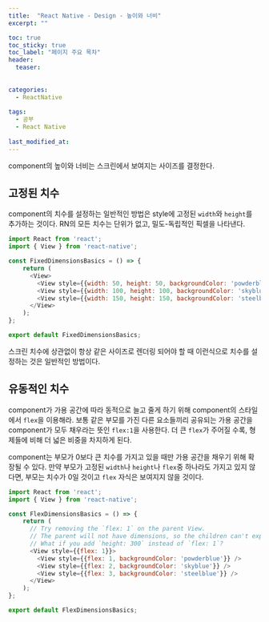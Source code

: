 ```yaml
---
title:  "React Native - Design - 높이와 너비"
excerpt: ""

toc: true
toc_sticky: true
toc_label: "페이지 주요 목차"
header:
  teaser: 
  
  
categories:
  - ReactNative
  
tags:
  - 공부
  - React Native
  
last_modified_at: 
---
```


component의 높이와 너비는 스크린에서 보여지는 사이즈를 결정한다.

## 고정된 치수

component의 치수를 설정하는 일반적인 방법은 style에 고정된 `width`와 `height`를 추가하는 것이다. RN의 모든 치수는
단위가 없고, 밀도-독립적인 픽셀을 나타낸다.

```js
import React from 'react';
import { View } from 'react-native';

const FixedDimensionsBasics = () => {
    return (
      <View>
        <View style={{width: 50, height: 50, backgroundColor: 'powderblue'}} />
        <View style={{width: 100, height: 100, backgroundColor: 'skyblue'}} />
        <View style={{width: 150, height: 150, backgroundColor: 'steelblue'}} />
      </View>
    );
};

export default FixedDimensionsBasics;
```
스크린 치수에 상관없이 항상 같은 사이즈로 렌더링 되어야 할 때 이런식으로 치수를 설정하는 것은 일반적인 방법이다.

## 유동적인 치수

component가 가용 공간에 따라 동적으로 늘고 줄게 하기 위해 component의 스타일에서 `flex`을 이용해라.
보통 같은 부모를 가진 다른 요소들끼리 공유되는 가용 공간을 component가 모두 채우라는 뜻인 `flex:1`을 사용한다.
더 큰 `flex`가 주어질 수록, 형제들에 비해 더 넓은 비중을 차지하게 된다.

component는 부모가 0보다 큰 치수를 가지고 있을 때만 가용 공간을 채우기 위해 확장될 수 있다. 만약 부모가 고정된 `width`나 
`height`나 `flex`중 하나라도 가지고 있지 않다면, 부모는 치수가 0일 것이고 `flex` 자식은 보여지지 않을 것이다.

```js
import React from 'react';
import { View } from 'react-native';

const FlexDimensionsBasics = () => {
    return (
      // Try removing the `flex: 1` on the parent View.
      // The parent will not have dimensions, so the children can't expand.
      // What if you add `height: 300` instead of `flex: 1`?
      <View style={{flex: 1}}>
        <View style={{flex: 1, backgroundColor: 'powderblue'}} />
        <View style={{flex: 2, backgroundColor: 'skyblue'}} />
        <View style={{flex: 3, backgroundColor: 'steelblue'}} />
      </View>
    );
};

export default FlexDimensionsBasics;
```


